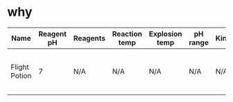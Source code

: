 # why

|Name | Reagent pH | Reagents | Reaction temp | Explosion temp | pH range | Kinetics | Description | OD level | Addiction level |  Metabolism rate | Impure chem | InverseChem|
|---|---|---|---|---|---|---|---|---|---|---|---|---|
|Flight Potion | 7 | N/A | N/A | N/A | N/A | N/A | Strange mutagenic compound of unknown origins. | No OD | No addiction | 0.16 | N/A |N/A|

